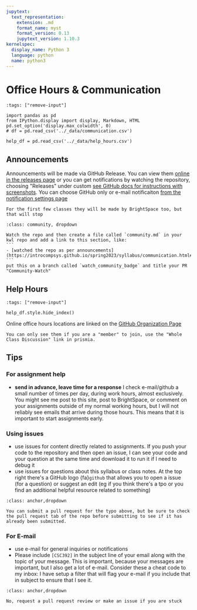 ```yaml
---
jupytext:
  text_representation:
    extension: .md
    format_name: myst
    format_version: 0.13
    jupytext_version: 1.10.3
kernelspec:
  display_name: Python 3
  language: python
  name: python3
---
```





# Office Hours & Communication


```{code-cell}
:tags: ["remove-input"]

import pandas as pd
from IPython.display import display, Markdown, HTML
pd.set_option('display.max_colwidth', 0)
# df = pd.read_csv('../_data/communication.csv')

help_df = pd.read_csv('../_data/help_hours.csv')
```

## Announcements

Announcements will be made via GitHub Release. You can view them [online in the releases page](https://github.com/introcompsys/spring2023/releases) or you can get notifications by watching the repository, choosing "Releases" under custom [see GitHub docs for instructions with screenshots](https://docs.github.com/en/account-and-profile/managing-subscriptions-and-notifications-on-github/setting-up-notifications/configuring-notifications#configuring-your-watch-settings-for-an-individual-repository). You can choose GitHub only or e-mail notificaiton [from the notification settings page](https://github.com/settings/notifications)

```{warning}
For the first few classes they will be made by BrightSpace too, but that will stop
```


````{admonition} Sign up to watch
:class: community, dropdown

Watch the repo and then create a file called `community.md` in your kwl repo and add a link to this section, like: 
```
- [watched the repo as per announcements](https://introcompsys.github.io/spring2023/syllabus/communication.html#announcements) 
```
put this on a branch called `watch_community_badge` and title your PR "Community-Watch"
````

## Help Hours


```{code-cell}
:tags: ["remove-input"]

help_df.style.hide_index()
``` 

Online office hours locations are linked on the [GitHub Organization Page](https://github.com/introcompsys)

```{important}
You can only see them if you are a "member" to join, use the "Whole Class Discussion" link in prismia. 
```
<!-- 
## Getting Help 

- E-mail the instructor and TAs: `cscsystools-help-group@uri.edu`
- Post an issue to the course website
-  -->

<!--
Online office hours locations are linked in the #help channel on slack
We have several different ways to communicate in this course. This section summarizes them -->

<!--
## To reach out, By usage

```{code-cell}
:tags: ["remove-input"]

df = df[['usage','platform','area','note']]
display(HTML(df.style.hide_index()._repr_html_()))
```

```{note}
e-mail is last because it's not collaborative; other platforms allow us (Proessor + TA) to collaborate on who responds to things more easily.
```

## By Platform

```{code-cell}
:tags: ["remove-input"]

for platform, data in df.groupby('platform'):
    display(HTML('<h3> Use '+ platform + ' for </h3>'))
    display(HTML(data.drop(columns='platform').style.hide_index()._repr_html_()))

``` -->

## Tips

### For assignment help

- **send in advance, leave time for a response** I check e-mail/github a small number of times per day, during work hours, almost exclusively. You might see me post to this site, post to BrightSpace, or comment on your assignments outside of my normal working hours, but I will not reliably see emails that arrive during those hours. This means that it is important to start assignments early.

### Using issues

- use issues for content directly related to assignments.  If you push your code to the repository and then open an issue, I can see your code and your question at the same time and download it to run it if I need to debug it
- use issues for questions about this syllabus or class notes. At the top right there's a GitHub logo {fa}`github` that allows you to open a issue (for a question) or suggest an edit (eg if you think there's a tpo or you find an additional helpful resource related to something)


```{admonition} ... 
:class: anchor,dropdown

You can submit a pull request for the typo above, but be sure to check the pull request tab of the repo before submitting to see if it has already been submitted.
```

### For E-mail

- use e-mail for general inquiries or notifications
- Please include `[CSC392]`  in the subject line of your email along with the topic of your message. This is important, because your messages are important, but I also get a lot of e-mail. Consider these a cheat code to my inbox: I have setup a filter that will flag your e-mail if you include that in subject to ensure that I see it.

```{admonition} Should you e-mail your work? 
:class: anchor,dropdown

No, request a pull request review or make an issue if you are stuck
```